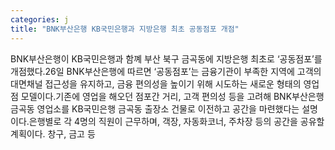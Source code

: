 ```yaml
---
categories: j
title: "BNK부산은행 KB국민은행과 지방은행 최초 공동점포 개점"
---
```

BNK부산은행이 KB국민은행과 함꼐 부산 북구 금곡동에 지방은행 최초로 ‘공동점포’를 개점했다.26일 BNK부산은행에 따르면 ‘공동점포’는 금융기관이 부족한 지역에 고객의 대면채널 접근성을 유지하고, 금융 편의성을 높이기 위해 시도하는 새로운 형태의 영업점 모델이다.기존에 영업을 해오던 점포간 거리, 고객 편의성 등을 고려해 BNK부산은행 금곡동 영업소를 KB국민은행 금곡동 출장소 건물로 이전하고 공간을 마련했다는 설명이다.은행별로 각 4명의 직원이 근무하며, 객장, 자동화코너, 주차장 등의 공간을 공유할 계획이다. 창구, 금고 등